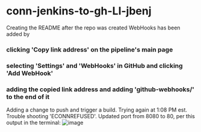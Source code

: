 # conn-jenkins-to-gh-LI-jbenj
Creating the README after the repo was created
WebHooks has been added by 
### clicking 'Copy link address' on the pipeline's main page
### selecting 'Settings' and 'WebHooks' in GitHub and clicking 'Add WebHook'
### adding the copied link address and adding 'github-webhooks/' to the end of it

Adding a change to push and trigger a build.
Trying again at 1:08 PM est.
Trouble shooting 'ECONNREFUSED'.
Updated port from 8080 to 80, per this output in the terminal:
![image](https://github.com/jbenj-upenn/conn-jenkins-to-gh-LI-jbenj/assets/59940368/a589d508-744c-45e5-9d39-92484267d818)
